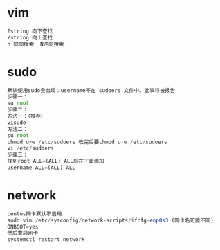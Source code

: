 # vim
```sh
?string 向下查找
/string 向上查找
n 同向搜索  N逆向搜索
```
# sudo
```javascript
默认使用sudo会出现：username不在 sudoers 文件中。此事将被报告
步骤一：
su root
步骤二：
方法一：（推荐）
visudo
方法二：
su root
chmod u+w /etc/sudoers 改完后要chmod u-w /etc/sudoers
vi /etc/sudoers
步骤三：
找到root ALL=(ALL) ALL后在下面添加
username ALL=(ALL) ALL
```
# network
```javascript
centos网卡默认不启用
sudo vim /etc/sysconfig/network-scripts/ifcfg-enp0s3 (网卡名可能不同)
ONBOOT=yes
然后重启网卡
systemctl restart network
```
